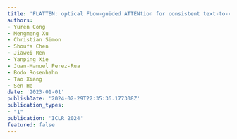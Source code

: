 ```yaml
---
title: 'FLATTEN: optical FLow-guided ATTENtion for consistent text-to-video editing'
authors:
- Yuren Cong
- Mengmeng Xu
- Christian Simon
- Shoufa Chen
- Jiawei Ren
- Yanping Xie
- Juan-Manuel Perez-Rua
- Bodo Rosenhahn
- Tao Xiang
- Sen He
date: '2023-01-01'
publishDate: '2024-02-29T22:35:36.177308Z'
publication_types:
- "1"
publication: 'ICLR 2024'
featured: false
---
```

